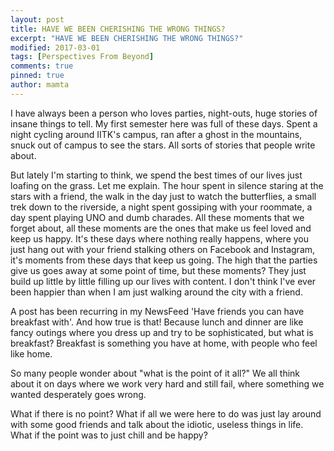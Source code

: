 ```yaml
---
layout: post
title: HAVE WE BEEN CHERISHING THE WRONG THINGS?
excerpt: "HAVE WE BEEN CHERISHING THE WRONG THINGS?"
modified: 2017-03-01
tags: [Perspectives From Beyond]
comments: true
pinned: true
author: mamta
---
```



I have always been a person who loves parties, night-outs, huge stories of insane things to tell. My first semester here was full of these days. Spent a night cycling around IITK's campus, ran after a ghost in the mountains, snuck out of campus to see the stars. All sorts of stories that people write about.

But lately I'm starting to think, we spend the best times of our lives just loafing on the grass.
Let me explain. The hour spent in silence staring at the stars with a friend, the walk in the day just to watch the butterflies, a small trek down to the riverside, a night spent gossiping with your roommate, a day spent playing UNO and dumb charades. All these moments that we forget about, all these moments are the ones that make us feel loved and keep us happy. It's these days where nothing really happens, where you just hang out with your friend stalking others on Facebook and Instagram, it's moments from these days that keep us going. The high that the parties give us goes away at some point of time, but these moments? They just build up little by little filling up our lives with content. I don't think I've ever been happier than when I am just walking around the city with a friend.

A post has been recurring in my NewsFeed 'Have friends you can have breakfast with'. And how true is that! Because lunch and dinner are like fancy outings where you dress up and try to be sophisticated, but what is breakfast? Breakfast is something you have at home, with people who feel like home.

So many people wonder about "what is the point of it all?" We all think about it on days where we work very hard and still fail, where something we wanted desperately goes wrong.

What if there is no point? What if all we were here to do was just lay around with some good friends and talk about the idiotic, useless things in life. What if the point was to just chill and be happy?









